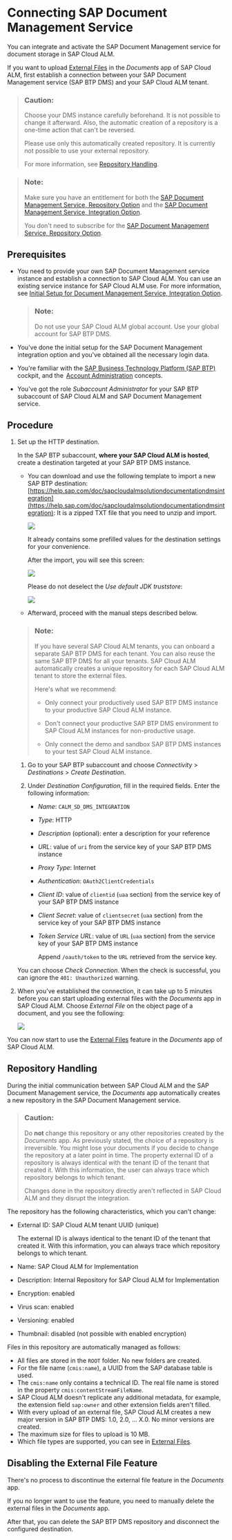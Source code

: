 <!-- loiob788f20e1d71444eb5568b3c2153087b -->

# Connecting SAP Document Management Service

You can integrate and activate the SAP Document Management service for document storage in SAP Cloud ALM.

If you want to upload [External Files](https://help.sap.com/docs/cloud-alm/applicationhelp/external-files) in the *Documents* app of SAP Cloud ALM, first establish a connection between your SAP Document Management service \(SAP BTP DMS\) and your SAP Cloud ALM tenant.

> ### Caution:  
> Choose your DMS instance carefully beforehand. It is not possible to change it afterward. Also, the automatic creation of a repository is a one-time action that can't be reversed.
> 
> Please use only this automatically created repository. It is currently not possible to use your external repository.
> 
> For more information, see [Repository Handling](https://help.sap.com/docs/cloud-alm/setup-administration/connecting-sap-document-management-service#repository-handling).

> ### Note:  
> Make sure you have an entitlement for both the [SAP Document Management Service, Repository Option](https://help.sap.com/docs/document-management-service/sap-document-management-service/document-management-service-repository-option) and the [SAP Document Management Service, Integration Option](https://help.sap.com/docs/document-management-service/sap-document-management-service/initial-setup-for-document-management-service-integration-option?version=Cloud).
> 
> You don't need to subscribe for the [SAP Document Management Service, Repository Option](https://help.sap.com/docs/document-management-service/sap-document-management-service/document-management-service-repository-option).



<a name="loiob788f20e1d71444eb5568b3c2153087b__section_cxr_43g_jdc"/>

## Prerequisites

-   You need to provide your own SAP Document Management service instance and establish a connection to SAP Cloud ALM. You can use an existing service instance for SAP Cloud ALM use. For more information, see [Initial Setup for Document Management Service, Integration Option](https://help.sap.com/docs/document-management-service/sap-document-management-service/initial-setup-for-document-management-service-integration-option?version=Cloud).

    > ### Note:  
    > Do not use your SAP Cloud ALM global account. Use your global account for SAP BTP DMS.

-   You've done the initial setup for the SAP Document Management integration option and you've obtained all the necessary login data.

-   You're familiar with the [SAP Business Technology Platform \(SAP BTP\)](https://help.sap.com/docs/btp?version=Cloud) cockpit, and the  [Account Administration](https://help.sap.com/docs/btp/sap-business-technology-platform/account-administration?version=Cloud) concepts.

-   You've got the role *Subaccount Administrator* for your SAP BTP subaccount of SAP Cloud ALM and SAP Document Management service.




<a name="loiob788f20e1d71444eb5568b3c2153087b__section_p1b_kqg_jdc"/>

## Procedure 

1.  Set up the HTTP destination.

    In the SAP BTP subaccount, **where your SAP Cloud ALM is hosted**, create a destination targeted at your SAP BTP DMS instance.

    -   You can download and use the following template to import a new SAP BTP destination: [https://help.sap.com/doc/sapcloudalmsolutiondocumentationdmsintegration](https://help.sap.com/doc/sapcloudalmsolutiondocumentationdmsintegration): It is a zipped TXT file that you need to unzip and import.

        ![](images/BTP_Import_destination_e293406.png)

        It already contains some prefilled values for the destination settings for your convenience.

        After the import, you will see this screen:

        ![](images/DMS_screen_after_import_4196358.png)

        Please do not deselect the *Use default JDK truststore*:

        ![](images/DMS_JDK_truststore_423daf9.png)

    -   Afterward, proceed with the manual steps described below.


    > ### Note:  
    > If you have several SAP Cloud ALM tenants, you can onboard a separate SAP BTP DMS for each tenant. You can also reuse the same SAP BTP DMS for all your tenants. SAP Cloud ALM automatically creates a unique repository for each SAP Cloud ALM tenant to store the external files.
    > 
    > Here's what we recommend:
    > 
    > -   Only connect your productively used SAP BTP DMS instance to your productive SAP Cloud ALM instance.
    > 
    > -   Don't connect your productive SAP BTP DMS environment to SAP Cloud ALM instances for non-productive usage.
    > 
    > -   Only connect the demo and sandbox SAP BTP DMS instances to your test SAP Cloud ALM instance.

    1.  Go to your SAP BTP subaccount and choose *Connectivity* \> *Destinations* \> *Create Destination*.

    2.  Under *Destination Configuration*, fill in the required fields. Enter the following information:

        -   *Name*: `CALM_SD_DMS_INTEGRATION`

        -   *Type*: HTTP

        -   *Description* \(optional\): enter a description for your reference

        -   *URL*: value of `uri` from the service key of your SAP BTP DMS instance

        -   *Proxy Type*: Internet

        -   *Authentication*: `OAuth2ClientCredentials`

        -   *Client ID*: value of `clientid` \(`uaa` section\) from the service key of your SAP BTP DMS instance

        -   *Client Secret*: value of `clientsecret` \(`uaa` section\) from the service key of your SAP BTP DMS instance

        -   *Token Service URL*: value of `URL` \(`uaa` section\) from the service key of your SAP BTP DMS instance

            Append `/oauth/token` to the `URL` retrieved from the service key.



    You can choose *Check Connection*. When the check is successful, you can ignore the `401: Unauthorized` warning.

2.  When you've established the connection, it can take up to 5 minutes before you can start uploading external files with the *Documents* app in SAP Cloud ALM. Choose *External File* on the object page of a document, and you see the following:

    ![](images/External_File_d05b6c9.jpg)


You can now start to use the [External Files](https://help.sap.com/docs/cloud-alm/applicationhelp/external-files) feature in the *Documents* app of SAP Cloud ALM.



<a name="loiob788f20e1d71444eb5568b3c2153087b__section_fl1_gv1_qdc"/>

## Repository Handling

During the initial communication between SAP Cloud ALM and the SAP Document Management service, the *Documents* app automatically creates a new repository in the SAP Document Management service.

> ### Caution:  
> Do **not** change this repository or any other repositories created by the *Documents* app. As previously stated, the choice of a repository is irreversible. You might lose your documents if you decide to change the repository at a later point in time. The property external ID of a repository is always identical with the tenant ID of the tenant that created it. With this information, the user can always trace which repository belongs to which tenant.
> 
> Changes done in the repository directly aren't reflected in SAP Cloud ALM and they disrupt the integration.

The repository has the following characteristics, which you can't change:

-   External ID: SAP Cloud ALM tenant UUID \(unique\)

    The external ID is always identical to the tenant ID of the tenant that created it. With this information, you can always trace which repository belongs to which tenant.

-   Name: SAP Cloud ALM for Implementation
-   Description: Internal Repository for SAP Cloud ALM for Implementation
-   Encryption: enabled
-   Virus scan: enabled
-   Versioning: enabled
-   Thumbnail: disabled \(not possible with enabled encryption\)

Files in this repository are automatically managed as follows:

-   All files are stored in the `ROOT` folder. No new folders are created.
-   For the file name \(`cmis:name`\), a UUID from the SAP database table is used.
-   The `cmis:name` only contains a technical ID. The real file name is stored in the property `cmis:contentStreamFileName`.
-   SAP Cloud ALM doesn't replicate any additional metadata, for example, the extension field `sap:owner` and other extension fields aren't filled.
-   With every upload of an external file, SAP Cloud ALM creates a new major version in SAP BTP DMS: 1.0, 2.0, … X.0. No minor versions are created.
-   The maximum size for files to upload is 10 MB.
-   Which file types are supported, you can see in [External Files](https://help.sap.com/docs/cloud-alm/applicationhelp/external-files).




<a name="loiob788f20e1d71444eb5568b3c2153087b__section_tml_34s_pdc"/>

## Disabling the External File Feature

There's no process to discontinue the external file feature in the *Documents* app.

If you no longer want to use the feature, you need to manually delete the external files in the *Documents* app.

After that, you can delete the SAP BTP DMS repository and disconnect the configured destination.

